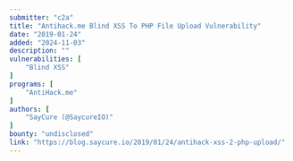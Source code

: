 ```yaml
---
submitter: "c2a"
title: "Antihack.me Blind XSS To PHP File Upload Vulnerability"
date: "2019-01-24"
added: "2024-11-03"
description: ""
vulnerabilities: [
    "Blind XSS"
]
programs: [
    "AntiHack.me"
]
authors: [
    "SayCure (@SaycureIO)"
]
bounty: "undisclosed"
link: "https://blog.saycure.io/2019/01/24/antihack-xss-2-php-upload/"
---
```




